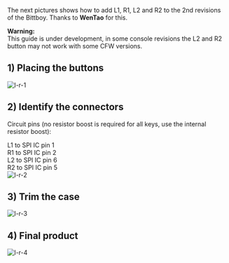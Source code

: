 The next pictures shows how to add L1, R1, L2 and R2 to the 2nd revisions of the Bittboy. Thanks to **WenTao** for this.

**Warning:**\
This guide is under development, in some console revisions the L2 and R2 button may not work with some CFW versions.

## 1) Placing the buttons
![l-r-1](imgs/58899124-255edb00-86ca-11e9-88c7-bb78bda9feb5.jpg)

## 2) Identify the connectors
Circuit pins (no resistor boost is required for all keys, use the internal resistor boost):

L1 to SPI IC pin 1\
R1 to SPI IC pin 2\
L2 to SPI IC pin 6\
R2 to SPI IC pin 5\
![l-r-2](imgs/58899125-255edb00-86ca-11e9-9306-ee79bd3aae9b.jpg)

## 3) Trim the case
![l-r-3](imgs/58899126-255edb00-86ca-11e9-8161-7bcbad54f803.jpg)

## 4) Final product
![l-r-4](imgs/58899127-255edb00-86ca-11e9-89d1-ae80522123e5.jpg)
